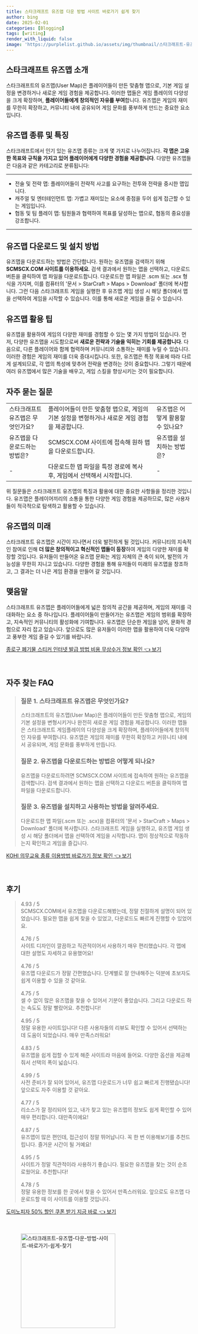 ```yaml
---
title: 스타크래프트 유즈맵 다운 방법 사이트 바로가기 쉽게 찾기
author: bing
date: 2025-02-01
categories: [Blogging]
tags: [writing]
render_with_liquid: false
image: 'https://purplelist.github.io/assets/img/thumbnail/스타크래프트-유즈맵-다운-방법-사이트-바로가기-쉽게-찾기.webp'
---
```



<h2 id='스타크래프트 유즈맵 소개'>스타크래프트 유즈맵 소개</h2>

<p>스타크래프트의 유즈맵(User Map)은 플레이어들이 만든 맞춤형 맵으로, 기본 게임 설정을 변경하거나 새로운 게임 경험을 제공합니다. 이러한 맵들은 게임 플레이의 다양성을 크게 확장하며, <b>플레이어들에게 창의적인 자유를 부여</b>합니다. 유즈맵은 게임의 재미를 무한히 확장하고, 커뮤니티 내에 공유되어 게임 문화를 풍부하게 만드는 중요한 요소입니다.</p>

<h2 id='유즈맵 종류 및 특징'>유즈맵 종류 및 특징</h2>

<p>스타크래프트에서 인기 있는 유즈맵 종류는 크게 몇 가지로 나누어집니다. <b>각 맵은 고유한 목표와 규칙을 가지고 있어 플레이어에게 다양한 경험을 제공합니다</b>. 다양한 유즈맵들은 다음과 같은 카테고리로 분류됩니다:</p>

<hr />

<ul>
    <li>전술 및 전략 맵: 플레이어들이 전략적 사고를 요구하는 전투와 전략을 중시한 맵입니다.</li>
    <li>캐주얼 및 엔터테인먼트 맵: 가볍고 재미있는 요소에 중점을 두어 쉽게 접근할 수 있는 게임입니다.</li>
    <li>협동 및 팀 플레이 맵: 팀원들과 협력하여 목표를 달성하는 맵으로, 협동의 중요성을 강조합니다.</li>
</ul>

<hr />

<h2 id='유즈맵 다운로드 및 설치 방법'>유즈맵 다운로드 및 설치 방법</h2>

<p>유즈맵을 다운로드하는 방법은 간단합니다. 원하는 유즈맵을 검색하기 위해 <b>SCMSCX.COM 사이트를 이용하세요</b>. 검색 결과에서 원하는 맵을 선택하고, 다운로드 버튼을 클릭하여 맵 파일을 다운로드합니다. 다운로드한 맵 파일은 .scm 또는 .scx 형식을 가지며, 이를 컴퓨터의 '문서 > StarCraft > Maps > Download' 폴더에 복사합니다. 그런 다음 스타크래프트 게임을 실행한 후 유즈맵 게임 생성 시 해당 폴더에서 맵을 선택하여 게임을 시작할 수 있습니다. 이를 통해 새로운 게임을 즐길 수 있습니다.</p>

<h2 id='유즈맵 활용 팁'>유즈맵 활용 팁</h2>

<p>유즈맵을 활용하여 게임의 다양한 재미를 경험할 수 있는 몇 가지 방법이 있습니다. 먼저, 다양한 유즈맵을 시도함으로써 <b>새로운 전략과 기술을 익히는 기회를 제공합니다</b>. 다음으로, 다른 플레이어와 함께 협력하며 커뮤니티와 소통하는 재미를 누릴 수 있습니다. 이러한 경험은 게임의 재미를 더욱 증대시킵니다. 또한, 유즈맵은 특정 목표에 따라 다르게 설계되므로, 각 맵의 특성에 맞추어 전략을 변경하는 것이 중요합니다. 그렇기 때문에 여러 유즈맵에서 많은 기술을 배우고, 게임 스킬을 향상시키는 것이 필요합니다.</p>

<h2 id='자주 묻는 질문'>자주 묻는 질문</h2>

<table>
    <tr>
        <td>스타크래프트 유즈맵은 무엇인가요?</td>
        <td>플레이어들이 만든 맞춤형 맵으로, 게임의 기본 설정을 변형하거나 새로운 게임 경험을 제공합니다.</td>
        <td>유즈맵은 어떻게 활용할 수 있나요?</td>
    </tr>
    <tr>
        <td>유즈맵을 다운로드하는 방법은?</td>
        <td>SCMSCX.COM 사이트에 접속해 원하 맵을 다운로드합니다.</td>
        <td>유즈맵을 설치하는 방법은?</td>
    </tr>
    <tr>
        <td>-</td>
        <td>다운로드한 맵 파일을 특정 경로에 복사 후, 게임에서 선택해서 시작합니다.</td>
        <td>-</td>
    </tr>
</table>

<p>위 질문들은 스타크래프트 유즈맵의 특징과 활용에 대한 중요한 사항들을 정리한 것입니다. 유즈맵은 플레이어끼리의 소통을 통한 다양한 게임 경험을 제공하므로, 많은 사용자들이 적극적으로 탐색하고 활용할 수 있습니다.</p>

<h2 id='유즈맵의 미래'>유즈맵의 미래</h2>

<p>스타크래프트 유즈맵은 시간이 지나면서 더욱 발전하게 될 것입니다. 커뮤니티의 지속적인 참여로 인해 <b>더 많은 창의적이고 혁신적인 맵들이 등장</b>하여 게임의 다양한 재미를 확장할 것입니다. 유저들이 만들어온 유즈맵 문화는 게임 자체의 큰 축이 되어, 발전의 가능성을 무한히 지니고 있습니다. 다양한 경험을 통해 유저들이 미래의 유즈맵을 창조하고, 그 결과는 더 나은 게임 환경을 만들어 갈 것입니다.</p>

<h2 id='맺음말'>맺음말</h2>

<p>스타크래프트 유즈맵은 플레이어들에게 넓은 창의적 공간을 제공하며, 게임의 재미를 극대화하는 요소 중 하나입니다. 플레이어들이 만들어가는 유즈맵은 게임의 범위를 확장하고, 지속적인 커뮤니티의 활성화에 기여합니다. 유즈맵은 단순한 게임을 넘어, 문화적 경험으로 자리 잡고 있습니다. 앞으로도 많은 유저들이 이러한 맵을 활용하여 더욱 다양하고 풍부한 게임 즐길 수 있기를 바랍니다.</p>


<p><a class="click-button" title="종로구 폐기물 스티커 인터넷 발급 방법 비용 무상수거 정보 확인" href="https://purplelist.github.io/posts/%EC%A2%85%EB%A1%9C%EA%B5%AC-%ED%8F%90%EA%B8%B0%EB%AC%BC-%EC%8A%A4%ED%8B%B0%EC%BB%A4-%EC%9D%B8%ED%84%B0%EB%84%B7-%EB%B0%9C%EA%B8%89-%EB%B0%A9%EB%B2%95-%EB%B9%84%EC%9A%A9-%EB%AC%B4%EC%83%81%EC%88%98%EA%B1%B0-%EC%A0%95%EB%B3%B4-%ED%99%95%EC%9D%B8/" rel="dofollow">종로구 폐기물 스티커 인터넷 발급 방법 비용 무상수거 정보 확인 👈 보기</a></p><br>
<h2 id='자주_찾는_FAQ'>자주 찾는 FAQ</h2>
<div itemscope="" itemtype="https://schema.org/FAQPage">
<blockquote>
<div itemscope="" itemprop="mainEntity" itemtype="https://schema.org/Question">
<h3 itemprop="name">질문 1. 스타크래프트 유즈맵은 무엇인가요?</h3>
<div itemscope="" itemprop="acceptedAnswer" itemtype="https://schema.org/Answer">
<span itemprop="text">
<p>스타크래프트의 유즈맵(User Map)은 플레이어들이 만든 맞춤형 맵으로, 게임의 기본 설정을 변형시키거나 완전히 새로운 게임 경험을 제공합니다. 이러한 맵들은 스타크래프트 게임플레이의 다양성을 크게 확장하며, 플레이어들에게 창의적인 자유를 부여합니다. 유즈맵은 게임의 재미를 무한히 확장하고 커뮤니티 내에서 공유되며, 게임 문화를 풍부하게 만듭니다.</p>
</span>
</div>
</div>
<div itemscope="" itemprop="mainEntity" itemtype="https://schema.org/Question">
<h3 itemprop="name">질문 2. 유즈맵을 다운로드하는 방법은 어떻게 되나요?</h3>
<div itemscope="" itemprop="acceptedAnswer" itemtype="https://schema.org/Answer">
<span itemprop="text">
<p>유즈맵을 다운로드하려면 SCMSCX.COM 사이트에 접속하여 원하는 유즈맵을 검색합니다. 검색 결과에서 원하는 맵을 선택하고 다운로드 버튼을 클릭하여 맵 파일을 다운로드합니다.</p>
</span>
</div>
</div>
<div itemscope="" itemprop="mainEntity" itemtype="https://schema.org/Question">
<h3 itemprop="name">질문 3. 유즈맵을 설치하고 사용하는 방법을 알려주세요.</h3>
<div itemscope="" itemprop="acceptedAnswer" itemtype="https://schema.org/Answer">
<span itemprop="text">
<p>다운로드한 맵 파일(.scm 또는 .scx)을 컴퓨터의 '문서 > StarCraft > Maps > Download' 폴더에 복사합니다. 스타크래프트 게임을 실행하고, 유즈맵 게임 생성 시 해당 폴더에서 맵을 선택하여 게임을 시작합니다. 맵이 정상적으로 작동하는지 확인하고 게임을 즐깁니다.</p>
</span>
</div>
</div>
</blockquote>
</div>
<p><a class="click-button" title="KOHI 의무교육 종류 이용방법 바로가기 정보 확인" href="https://purplelist.github.io/posts/KOHI-%EC%9D%98%EB%AC%B4%EA%B5%90%EC%9C%A1-%EC%A2%85%EB%A5%98-%EC%9D%B4%EC%9A%A9%EB%B0%A9%EB%B2%95-%EB%B0%94%EB%A1%9C%EA%B0%80%EA%B8%B0-%EC%A0%95%EB%B3%B4-%ED%99%95%EC%9D%B8/" rel="dofollow">KOHI 의무교육 종류 이용방법 바로가기 정보 확인 👈 보기</a></p><br>
<h2 id='후기'>후기</h2>
<div itemscope itemtype="https://schema.org/Product">
  <blockquote>
  <div itemprop="review" itemscope itemtype="https://schema.org/Review">
      <div itemprop="reviewRating" itemscope itemtype="https://schema.org/Rating"> <span itemprop="ratingValue">4.93</span> / <span itemprop="bestRating">5</span> </div>
      <span itemprop="reviewBody">SCMSCX.COM에서 유즈맵을 다운로드해봤는데, 정말 친절하게 설명이 되어 있었습니다. 필요한 맵을 쉽게 찾을 수 있었고, 다운로드도 빠르게 진행할 수 있었어요.</span>
  </div>
  <br>
  <div itemprop="review" itemscope itemtype="https://schema.org/Review">
      <div itemprop="reviewRating" itemscope itemtype="https://schema.org/Rating"> <span itemprop="ratingValue">4.76</span> / <span itemprop="bestRating">5</span> </div>
      <span itemprop="reviewBody">사이트 디자인이 깔끔하고 직관적이어서 사용하기 매우 편리했습니다. 각 맵에 대한 설명도 자세하고 유용했어요!</span>
  </div>
  <br>
  <div itemprop="review" itemscope itemtype="https://schema.org/Review">
      <div itemprop="reviewRating" itemscope itemtype="https://schema.org/Rating"> <span itemprop="ratingValue">4.76</span> / <span itemprop="bestRating">5</span> </div>
      <span itemprop="reviewBody">유즈맵 다운로드가 정말 간편했습니다. 단계별로 잘 안내해주는 덕분에 초보자도 쉽게 이용할 수 있을 것 같아요.</span>
  </div>
  <br>
  <div itemprop="review" itemscope itemtype="https://schema.org/Review">
      <div itemprop="reviewRating" itemscope itemtype="https://schema.org/Rating"> <span itemprop="ratingValue">4.75</span> / <span itemprop="bestRating">5</span> </div>
      <span itemprop="reviewBody">셀 수 없이 많은 유즈맵을 찾을 수 있어서 기분이 좋았습니다. 그리고 다운로드 하는 속도도 정말 빨랐어요. 추천합니다!</span>
  </div>
  <br>
  <div itemprop="review" itemscope itemtype="https://schema.org/Review">
      <div itemprop="reviewRating" itemscope itemtype="https://schema.org/Rating"> <span itemprop="ratingValue">4.95</span> / <span itemprop="bestRating">5</span> </div>
      <span itemprop="reviewBody">정말 유용한 사이트입니다! 다른 사용자들의 리뷰도 확인할 수 있어서 선택하는 데 도움이 되었습니다. 매우 만족스러워요!</span>
  </div>
  <br>
  <div itemprop="review" itemscope itemtype="https://schema.org/Review">
      <div itemprop="reviewRating" itemscope itemtype="https://schema.org/Rating"> <span itemprop="ratingValue">4.83</span> / <span itemprop="bestRating">5</span> </div>
      <span itemprop="reviewBody">유즈맵을 쉽게 접할 수 있게 해준 사이트라 마음에 들어요. 다양한 옵션을 제공해줘서 선택의 폭이 넓습니다.</span>
  </div>
  <br>
  <div itemprop="review" itemscope itemtype="https://schema.org/Review">
      <div itemprop="reviewRating" itemscope itemtype="https://schema.org/Rating"> <span itemprop="ratingValue">4.99</span> / <span itemprop="bestRating">5</span> </div>
      <span itemprop="reviewBody">사전 준비가 잘 되어 있어서, 유즈맵 다운로드가 너무 쉽고 빠르게 진행됐습니다! 앞으로도 자주 이용할 것 같아요.</span>
  </div>
  <br>
  <div itemprop="review" itemscope itemtype="https://schema.org/Review">
      <div itemprop="reviewRating" itemscope itemtype="https://schema.org/Rating"> <span itemprop="ratingValue">4.77</span> / <span itemprop="bestRating">5</span> </div>
      <span itemprop="reviewBody">리소스가 잘 정리되어 있고, 내가 찾고 있는 유즈맵의 정보도 쉽게 확인할 수 있어 매우 편리합니다. 대만족이에요!</span>
  </div>
  <br>
  <div itemprop="review" itemscope itemtype="https://schema.org/Review">
      <div itemprop="reviewRating" itemscope itemtype="https://schema.org/Rating"> <span itemprop="ratingValue">4.87</span> / <span itemprop="bestRating">5</span> </div>
      <span itemprop="reviewBody">유즈맵이 많은 편인데, 접근성이 정말 뛰어납니다. 꼭 한 번 이용해보기를 추천드립니다. 즐거운 시간이 될 거예요!</span>
  </div>
  <br>
  <div itemprop="review" itemscope itemtype="https://schema.org/Review">
      <div itemprop="reviewRating" itemscope itemtype="https://schema.org/Rating"> <span itemprop="ratingValue">4.95</span> / <span itemprop="bestRating">5</span> </div>
      <span itemprop="reviewBody">사이트가 정말 직관적이라 사용하기 좋습니다. 필요한 유즈맵을 찾는 것이 순조로웠어요. 추천합니다!</span>
  </div>
  <br>
  <div itemprop="review" itemscope itemtype="https://schema.org/Review">
      <div itemprop="reviewRating" itemscope itemtype="https://schema.org/Rating"> <span itemprop="ratingValue">4.78</span> / <span itemprop="bestRating">5</span> </div>
      <span itemprop="reviewBody">정말 유용한 정보를 한 곳에서 찾을 수 있어서 만족스러워요. 앞으로도 유즈맵 다운로드할 때 이 사이트를 이용할 것입니다.</span>
  </div>
  </blockquote>
</div>
<p><a class="click-button" title="도미노피자 50% 할인 쿠폰 받기 지금 바로" href="https://purplelist.github.io/posts/%EB%8F%84%EB%AF%B8%EB%85%B8%ED%94%BC%EC%9E%90-50-%ED%95%A0%EC%9D%B8-%EC%BF%A0%ED%8F%B0-%EB%B0%9B%EA%B8%B0-%EC%A7%80%EA%B8%88-%EB%B0%94%EB%A1%9C/" rel="dofollow">도미노피자 50% 할인 쿠폰 받기 지금 바로 👈 보기</a></p><br>
<figure class="image"><img src="https://purplelist.github.io/assets/img/thumbnail/스타크래프트-유즈맵-다운-방법-사이트-바로가기-쉽게-찾기.webp" alt="스타크래프트-유즈맵-다운-방법-사이트-바로가기-쉽게-찾기" width="256" height="256"></figure>